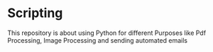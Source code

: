 # Scripting

This repository is about using Python for different Purposes like Pdf Processing, Image Processing and sending automated emails
